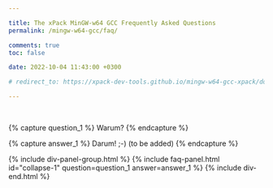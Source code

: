```yaml
---

title: The xPack MinGW-w64 GCC Frequently Asked Questions
permalink: /mingw-w64-gcc/faq/

comments: true
toc: false

date: 2022-10-04 11:43:00 +0300

# redirect_to: https://xpack-dev-tools.github.io/mingw-w64-gcc-xpack/docs/faq/

---
```


<br/>

{% capture question_1 %}
Warum?
{% endcapture %}

{% capture answer_1 %}
Darum! ;-) (to be added)
{% endcapture %}

{% include div-panel-group.html %}
{% include faq-panel.html id="collapse-1" question=question_1 answer=answer_1 %}
{% include div-end.html %}
